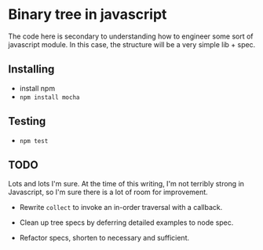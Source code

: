 # Binary tree in javascript

The code here is secondary to understanding how to engineer
some sort of javascript module. In this case, the structure
will be a very simple lib + spec.

## Installing

- install npm
- `npm install mocha`

## Testing

- `npm test`

## TODO

Lots and lots I'm sure. At the time of this writing, I'm not
terribly strong in Javascript, so I'm sure there is a lot of
room for improvement.

- Rewrite `collect` to invoke an in-order traversal with a callback.

- Clean up tree specs by deferring detailed examples to node spec.
- Refactor specs, shorten to necessary and sufficient.

